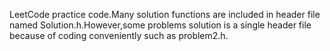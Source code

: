 LeetCode practice code.Many solution functions are included in header file named Solution.h.However,some problems solution is a single header file because of coding conveniently such as problem2.h. 